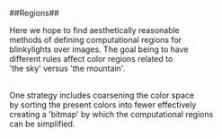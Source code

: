 ##Regions##

<p>
Here we hope to find aesthetically reasonable<br>
methods of defining computational regions for<br>
blinkylights over images. The goal being to have<br>
different rules affect color regions related to<br>
'the sky' versus 'the mountain'.<br><br>

One strategy includes coarsening the color space<br>
by sorting the present colors into fewer effectively<br>
creating a 'bitmap' by which the computational regions<br>
can be simplified.
</p>
